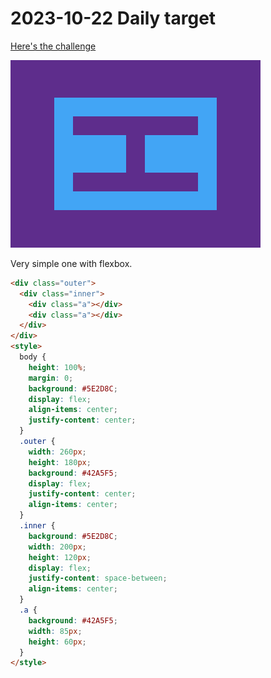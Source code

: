 # 2023-10-22 Daily target

[Here's the challenge](https://cssbattle.dev/play/Wa7AifeRQs1ZML4k3NnT)

![challenge image](2023-10-22.png)

Very simple one with flexbox.

```html
<div class="outer">
  <div class="inner">
    <div class="a"></div>
    <div class="a"></div>
  </div>
</div>
<style>
  body {
    height: 100%;
    margin: 0;
    background: #5E2D8C;
    display: flex;
    align-items: center;
    justify-content: center;
  }
  .outer {
    width: 260px;
    height: 180px;
    background: #42A5F5;
    display: flex;
    justify-content: center;
    align-items: center;
  }
  .inner {
    background: #5E2D8C;
    width: 200px;
    height: 120px;
    display: flex;
    justify-content: space-between;
    align-items: center;
  }
  .a {
    background: #42A5F5;
    width: 85px;
    height: 60px;
  }
</style>
```

